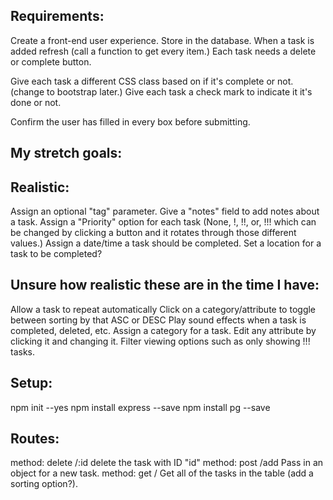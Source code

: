 ## Requirements:
Create a front-end user experience.
Store in the database.
When a task is added refresh (call a function to get every item.)
Each task needs a delete or complete button.

Give each task a different CSS class based on if it's complete or not. (change to bootstrap later.)
Give each task a check mark to indicate it it's done or not.

Confirm the user has filled in every box before submitting.

## My stretch goals:
## Realistic:
Assign an optional "tag" parameter.
Give a "notes" field to add notes about a task.
Assign a "Priority" option for each task (None, !, !!, or, !!! which can be
changed by clicking a button and it rotates through those different values.)
Assign a date/time a task should be completed.
Set a location for a task to be completed?

## Unsure how realistic these are in the time I have:
Allow a task to repeat automatically
Click on a category/attribute to toggle between sorting by that ASC or DESC
Play sound effects when a task is completed, deleted, etc.
Assign a category for a task.
Edit any attribute by clicking it and changing it.
Filter viewing options such as only showing !!! tasks.

## Setup:
npm init --yes
npm install express --save
npm install pg --save

## Routes:
method: delete /:id
delete the task with ID "id"
method: post /add
Pass in an object for a new task.
method: get /
Get all of the tasks in the table (add a sorting option?).
